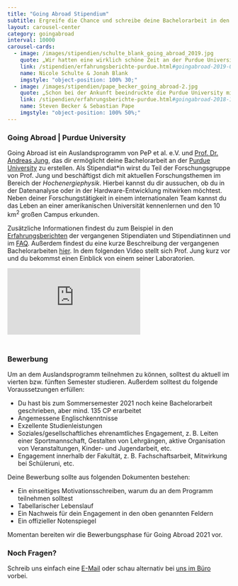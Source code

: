```yaml
---
title: "Going Abroad Stipendium"
subtitle: Ergreife die Chance und schreibe deine Bachelorarbeit in den USA
layout: carousel-center
category: goingabroad
interval: 10000
carousel-cards:
  - image: /images/stipendien/schulte_blank_going_abroad_2019.jpg
    quote: „Wir hatten eine wirklich schöne Zeit an der Purdue University, in der wir viel gelernt haben und viele tolle Menschen kennengelernt haben.”
    link: /stipendien/erfahrungsberichte-purdue.html#goingabroad-2019-08-28-erfahrungsbericht-purdue_2019
    name: Nicole Schulte & Jonah Blank
    imgstyle: "object-position: 100% 30;"
  - image: /images/stipendien/pape_becker_going_abroad-2.jpg
    quote: „Schon bei der Ankunft beeindruckte die Purdue University mit ihrem modernen und gepflegten Campus.”
    link: /stipendien/erfahrungsberichte-purdue.html#goingabroad-2018-10-02-erfahrungsbericht-purdue
    name: Steven Becker & Sebastian Pape
    imgstyle: "object-position: 100% 50%;"
---
```

### Going Abroad | Purdue University
Going Abroad ist ein Auslandsprogramm von PeP et al. e.V. und
[Prof. Dr. Andreas Jung](https://www.physics.purdue.edu/people/faculty/anjung.php),
das dir ermöglicht deine Bachelorarbeit an der [Purdue University](https://www.purdue.edu/)
zu erstellen. Als Stipendiat\*in wirst du Teil der Forschungsgruppe von Prof. Jung und
beschäftigst dich mit aktuellen Forschungsthemen im Bereich der _Hochenergiephysik_.
Hierbei kannst du dir aussuchen, ob du in der Datenanalyse oder in der Hardware-Entwicklung mitwirken möchtest.
Neben deiner Forschungstätigkeit in einem internationalen Team kannst du das Leben an einer amerikanischen Universität kennenlernen und den 10 km<sup>2</sup> großen Campus erkunden.

Zusätzliche Informationen findest du zum Beispiel in den  [Erfahrungsberichten](/stipendien/erfahrungsberichte.html) der vergangenen Stipendiaten und Stipendiatinnen und im [FAQ](/stipendien/faq-purdue.html).
Außerdem findest du eine kurze Beschreibung der vergangenen Bachelorarbeiten [hier](/stipendien/purdue-themen.html).
In dem folgenden Video stellt sich Prof. Jung kurz vor und du bekommst einen Einblick von einem seiner Laboratorien.

<div class="embed-responsive embed-responsive-16by9 mb-5 w-75 mx-auto" style="margin-bottom:45px">
<iframe class="embed-responsive-item" src="https://www.youtube.com/embed/okzjc2jJ2JU" frameborder="0" allow="accelerometer; autoplay; encrypted-media; gyroscope; picture-in-picture" allowfullscreen></iframe>
</div>

### Bewerbung
Um an dem Auslandsprogramm teilnehmen zu können, solltest du aktuell im vierten bzw. fünften Semester studieren.
Außerdem solltest du folgende Voraussetzungen erfüllen:

- Du hast bis zum Sommersemester 2021 noch keine Bachelorarbeit geschrieben, aber mind. 135 CP erarbeitet
- Angemessene Englischkenntnisse
- Exzellente Studienleistungen
- Soziales/gesellschaftliches ehrenamtliches Engagement, z. B. Leiten einer Sportmannschaft, Gestalten von Lehrgängen, aktive Organisation von Veranstaltungen, Kinder- und Jugendarbeit, etc.
- Engagement innerhalb der Fakultät, z. B. Fachschaftsarbeit, Mitwirkung bei Schüleruni, etc.

Deine Bewerbung sollte aus folgenden Dokumenten bestehen:

- Ein einseitiges Motivationsschreiben, warum du an dem Programm teilnehmen solltest
- Tabellarischer Lebenslauf
- Ein Nachweis für dein Engagement in den oben genannten Feldern
- Ein offizieller Notenspiegel

Momentan bereiten wir die Bewerbungsphase für Going Abroad 2021 vor.

<!-- Um dich zu bewerben, sende uns eine [E-Mail](mailto:goingabroad@pep-dortmund.org).
Eine Bewerbung kann bis zum  __31.10.2020__ eingereicht werden. Die auf Grund des Bewerbungsschreibens
ausgewählten Studierenden werden zu einem Bewerbungsgespräch eingeladen.
Innerhalb eines Monats nach Ende der Bewerbungsfrist wird eine Entscheidung vom Gremium getroffen.
Die ausgewählten Studierenden werden dann benachrichtigt. -->

### Noch Fragen?
Schreib uns einfach eine [E-Mail](mailto:goingabroad@pep-dortmund.org) oder schau alternativ
bei [uns im Büro](/mitmachen.html) vorbei.
